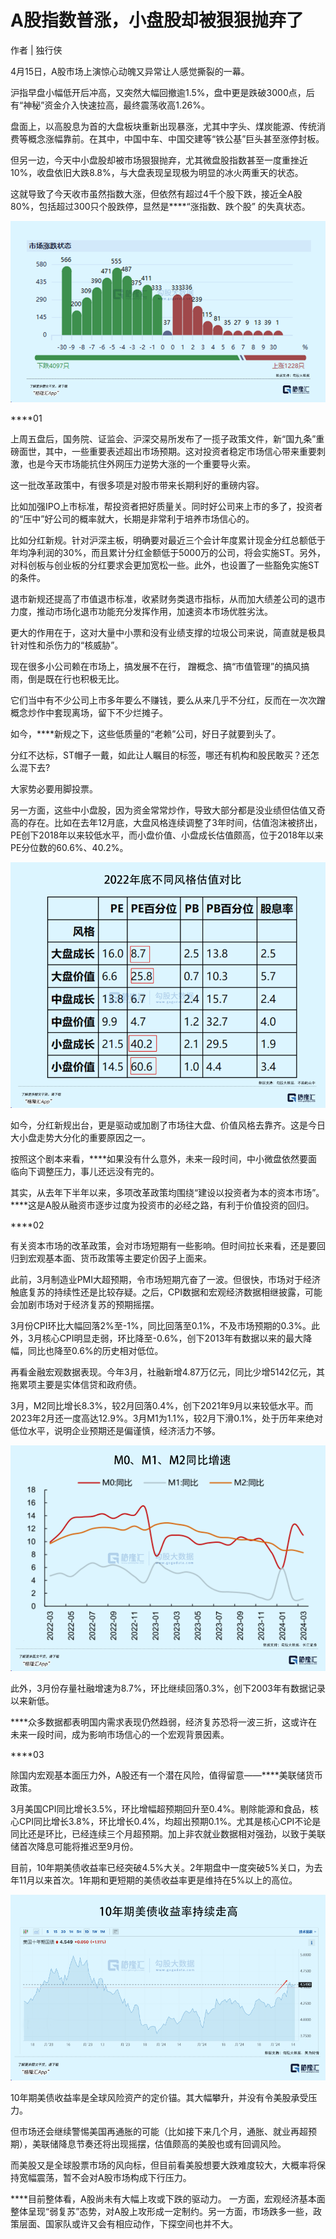 # A股指数普涨，小盘股却被狠狠抛弃了

作者 | 独行侠

4月15日，A股市场上演惊心动魄又异常让人感觉撕裂的一幕。

沪指早盘小幅低开后冲高，又突然大幅回撤逾1.5%，盘中更是跌破3000点，后有“神秘”资金介入快速拉高，最终震荡收高1.26%。

盘面上，以高股息为首的大盘板块重新出现暴涨，尤其中字头、煤炭能源、传统消费等概念涨幅靠前。在其中，中国中车、中国交建等“铁公基”巨头甚至涨停封板。

但另一边，今天中小盘股却被市场狠狠抛弃，尤其微盘股指数甚至一度重挫近10%，收盘依旧大跌8.8%，与大盘表现呈现极为明显的冰火两重天的状态。

这就导致了今天收市虽然指数大涨，但依然有超过4千个股下跌，接近全A股80%，包括超过300只个股跌停，显然是****“涨指数、跌个股” 的失真状态。

![aa8513ccafed05bb79c9a2fd127509ab.jpg](https://raw.githubusercontent.com/qqhsx/qqnews_image/main/2024/04/15/A股指数普涨，小盘股却被狠狠抛弃了/aa8513ccafed05bb79c9a2fd127509ab.jpg)

****01

上周五盘后，国务院、证监会、沪深交易所发布了一揽子政策文件，新“国九条”重磅面世，其中，一些重要表述超出市场预期。这对投资者稳定市场信心带来重要刺激，也是今天市场能抗住外网压力逆势大涨的一个重要导火索。

这一批改革政策中，有很多项是对股市带来长期利好的重磅内容。

比如加强IPO上市标准，帮投资者把好质量关。同时好公司来上市的多了，投资者的“压中”好公司的概率就大，长期是非常利于培养市场信心的。

比如分红新规。针对沪深主板，明确要对最近三个会计年度累计现金分红总额低于年均净利润的30%，而且累计分红金额低于5000万的公司，将会实施ST。另外，对科创板与创业板的分红要求会更加宽松一些。此外，也设置了一些豁免实施ST的条件。

退市新规还提高了市值退市标准，收紧财务类退市指标，从而加大绩差公司的退市力度，推动市场化退市功能充分发挥作用，加速资本市场优胜劣汰。

更大的作用在于，这对大量中小票和没有业绩支撑的垃圾公司来说，简直就是极具针对性和杀伤力的“核威胁”。

现在很多小公司赖在市场上，搞发展不在行， 蹭概念、搞“市值管理”的搞风搞雨，倒是既在行也积极无比。

它们当中有不少公司上市多年要么不赚钱，要么从来几乎不分红，反而在一次次蹭概念炒作中套现离场，留下不少烂摊子。

如今，****新规之下，这些低质量的“老赖”公司，好日子就要到头了。

分红不达标，ST帽子一戴，如此让人瞩目的标签，哪还有机构和股民敢买？还怎么混下去?

大家势必要用脚投票。

另一方面，这些中小盘股，因为资金常常炒作，导致大部分都是没业绩但估值又奇高的存在。比如在去年12月底，大盘风格连续调整了3年时间，估值泡沫被挤出，PE创下2018年以来较低水平，而小盘价值、小盘成长估值颇高，位于2018年以来PE分位数的60.6%、40.2%。

![dfc6ddc4671e67d8612e828776bf344b.jpg](https://raw.githubusercontent.com/qqhsx/qqnews_image/main/2024/04/15/A股指数普涨，小盘股却被狠狠抛弃了/dfc6ddc4671e67d8612e828776bf344b.jpg)

如今，分红新规出台，更是驱动或加剧了市场往大盘、价值风格去靠齐。这是今日大小盘走势大分化的重要原因之一。

按照这个剧本来看，****如果没有什么意外，未来一段时间，中小微盘依然要面临向下调整压力，事儿还远没有完的。

其实，从去年下半年以来，多项改革政策均围绕“建设以投资者为本的资本市场”。****这是A股从融资市逐步过度为投资市的必经之路，有利于价值投资的回归。

****02

有关资本市场的改革政策，会对市场短期有一些影响。但时间拉长来看，还是要回归到宏观基本面、货币政策等主要定价因子上面来。

此前，3月制造业PMI大超预期，令市场短期亢奋了一波。但很快，市场对于经济触底复苏的持续性还是比较存疑。之后，CPI数据和宏观经济数据相继披露，可能会加剧市场对于经济复苏的预期摇摆。

3月份CPI环比大幅回落2%至-1%，同比回落至0.1%，不及市场预期的0.3%。此外，3月核心CPI明显走弱，环比降至-0.6%，创下2013年有数据以来的最大降幅，同比也降至0.6%的历史相对低位。

再看金融宏观数据表现。今年3月，社融新增4.87万亿元，同比少增5142亿元，其拖累项主要是实体信贷和政府债。

3月，M2同比增长8.3%，较2月回落0.4%，创下2021年9月以来较低水平。而2023年2月还一度高达12.9%。3月M1为1.1%，较2月下滑0.1%，处于历年来绝对低位水平，说明企业预期还是偏谨慎，经济活力不够。

![3979bbe448fb043077494d6fe85c2569.jpg](https://raw.githubusercontent.com/qqhsx/qqnews_image/main/2024/04/15/A股指数普涨，小盘股却被狠狠抛弃了/3979bbe448fb043077494d6fe85c2569.jpg)

此外，3月份存量社融增速为8.7%，环比继续回落0.3%，创下2003年有数据记录以来新低。

****众多数据都表明国内需求表现仍然趋弱，经济复苏恐将一波三折，这或许在未来一段时间，成为影响市场信心的一个宏观背景因素。

****03

除国内宏观基本面压力外，A股还有一个潜在风险，值得留意——****美联储货币政策。

3月美国CPI同比增长3.5%，环比增幅超预期回升至0.4%。剔除能源和食品，核心CPI同比增长3.8%，环比增长0.4%，均超出预期0.1%。尤其是核心CPI不论是同比还是环比，已经连续三个月超预期。加上非农就业数据相对强劲，以致于美联储首次降息可能将推迟至9月份。

目前，10年期美债收益率已经突破4.5%大关。2年期盘中一度突破5%关口，为去年11月以来首次。1年期和更短期的美债收益率更是维持在5%以上的高位。

![5908c28bb3950c97dbf7e7eae4f4eb71.jpg](https://raw.githubusercontent.com/qqhsx/qqnews_image/main/2024/04/15/A股指数普涨，小盘股却被狠狠抛弃了/5908c28bb3950c97dbf7e7eae4f4eb71.jpg)

10年期美债收益率是全球风险资产的定价锚。其大幅攀升，并没有令美股承受压力。

但市场还会继续警惕美国再通胀的可能（比如接下来几个月，通胀、就业再超预期），美联储降息节奏还将出现摇摆，估值颇高的美股也或有回调风险。

而美股又是全球股票市场的风向标，但目前看美股想要大跌难度较大，大概率将保持宽幅震荡，暂不会对A股市场构成下行压力。

****目前整体看，A股尚未有大幅上攻或下跌的驱动力。
一方面，宏观经济基本面整体呈现“弱复苏”态势，对A股上攻形成一定制约。另一方面，市场跌多一些，政策层面、国家队或许又会有相应动作，下探空间也并不大。

